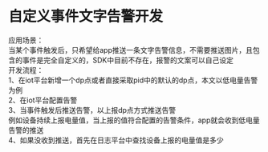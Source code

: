 # 自定义事件文字告警开发  
应用场景：  
当某个事件触发后，只希望给app推送一条文字告警信息，不需要推送图片，且包含的事件是完全自定义的，SDK中目前不存在，报警的文案可以自己设定  
开发流程：  
1、在iot平台新增一个dp点或者直接采取pid中的默认的dp点，本文以低电量告警为例  
2、在iot平台配置告警  
3、当事件触发后推送告警，以上报dp点方式推送告警  
例如设备持续上报电量值，当上报的值符合配置的告警条件，app就会收到低电量告警的推送  
4、如果没收到推送，首先在日志平台中查找设备上报的电量值是多少    